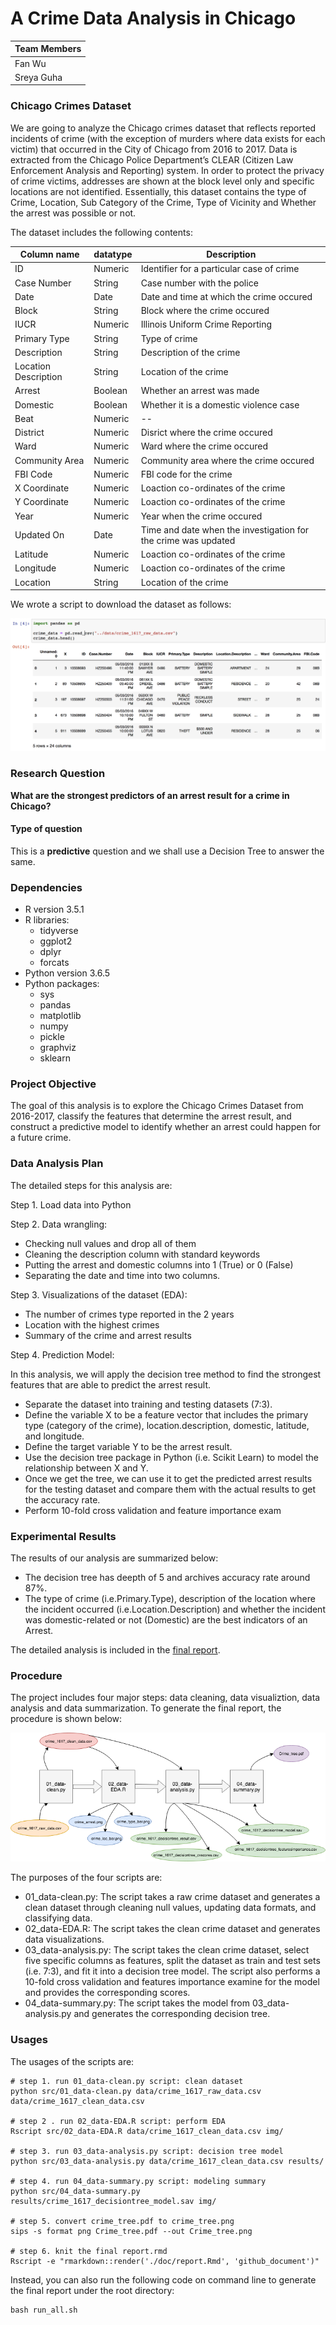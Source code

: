 # A Crime Data Analysis in Chicago

| **Team Members** |
| -- |
| Fan Wu |
| Sreya Guha |


### Chicago Crimes Dataset
We are going to analyze the Chicago crimes dataset that reflects reported incidents of crime (with the exception of murders where data exists for each victim) that occurred in the City of Chicago from 2016 to 2017. Data is extracted from the Chicago Police Department’s CLEAR (Citizen Law Enforcement Analysis and Reporting) system. In order to protect the privacy of crime victims, addresses are shown at the block level only and specific locations are not identified.
Essentially, this dataset contains the type of Crime, Location, Sub Category of the Crime, Type of Vicinity and Whether the arrest was possible or not.

The dataset includes the following contents:

| Column name | datatype | Description |
| --- | -- | -- |
| ID | Numeric | Identifier for a particular case of crime |
| Case Number | String | Case number with the police | 
| Date | Date | Date and time at which the crime occured | 
| Block | String | Block where the crime occured | 
| IUCR | Numeric | Illinois Uniform Crime Reporting |
| Primary Type | String | Type of crime |
| Description | String | Description of the crime |
| Location Description | String | Location of the crime |
| Arrest | Boolean | Whether an arrest was made | 
| Domestic | Boolean | Whether it is a domestic violence case | 
| Beat | Numeric | -- | 
| District | Numeric | Disrict where the crime occured | 
| Ward | Numeric | Ward where the crime occured | 
| Community Area | Numeric | Community area where the crime occured |
| FBI Code | Numeric | FBI code for the crime |
| X Coordinate | Numeric | Loaction co-ordinates of the crime |
| Y Coordinate | Numeric | Loaction co-ordinates of the crime |
| Year | Numeric | Year when the crime occured | 
| Updated On | Date | Time and date when the investigation for the crime was updated | 
| Latitude | Numeric | Loaction co-ordinates of the crime | 
| Longitude | Numeric | Loaction co-ordinates of the crime |
| Location | String | Location of the crime |


We wrote a script to download the dataset as follows:

![image](https://github.com/UBC-MDS/DSCI522_sreya_fwu/blob/master/img/screenshot_data_load.png)


### Research Question

**What are the strongest predictors of an arrest result for a crime in Chicago?**

#### Type of question

This is a **predictive** question and we shall use a Decision Tree to answer the same.

### Dependencies
* R version 3.5.1
* R libraries:
    + tidyverse
    + ggplot2
    + dplyr
    + forcats
* Python version 3.6.5
* Python packages:
    + sys
    + pandas
    + matplotlib
    + numpy
    + pickle
    + graphviz
    + sklearn

### Project Objective
The goal of this analysis is to explore the Chicago Crimes Dataset from 2016-2017, classify the features that determine the arrest result, and construct a predictive model to identify whether an arrest could happen for a future crime.

### Data Analysis Plan
The detailed steps for this analysis are:

Step 1. Load data into Python

Step 2. Data wrangling:

- Checking null values and drop all of them
- Cleaning the description column with standard keywords
- Putting the arrest and domestic columns into 1 (True) or 0 (False)
- Separating the date and time into two columns.

Step 3. Visualizations of the dataset (EDA):

- The number of crimes type reported in the 2 years
- Location with the highest crimes
- Summary of the crime and arrest results

Step 4. Prediction Model: 

In this analysis, we will apply the decision tree method to find the strongest features that are able to predict the arrest result.

- Separate the dataset into training and testing datasets (7:3).
- Define the variable X to be a feature vector that includes the primary type (category of the crime), location.description, domestic, latitude, and longitude.
- Define the target variable Y to be the arrest result. 
- Use the decision tree package in Python (i.e. Scikit Learn) to model the relationship between X and Y. 
- Once we get the tree, we can use it to get the predicted arrest results for the testing dataset and compare them with the actual results to get the accuracy rate.
- Perform 10-fold cross validation and feature importance exam

### Experimental Results

The results of our analysis are summarized below:

- The decision tree has deepth of 5 and archives accuracy rate around 87%.
- The type of crime (i.e.Primary.Type), description of the location where the incident occurred (i.e.Location.Description) and whether the incident was domestic-related or not (Domestic) are the best indicators of an Arrest.

The detailed analysis is included in the [final report](https://github.com/UBC-MDS/DSCI522_sreya_fwu/blob/master/doc/report.md).

### Procedure
The project includes four major steps: data cleaning, data visualiztion, data analysis and data summarization. To generate the final report, the procedure is shown below:

![image](https://github.com/UBC-MDS/DSCI522_sreya_fwu/blob/master/img/project_flow_chart.png)

The purposes of the four scripts are:
- 01_data-clean.py: The script takes a raw crime dataset and generates a clean dataset through cleaning null values, updating data formats, and classifying data.
- 02_data-EDA.R: The script takes the clean crime dataset and generates data visualizations.
- 03_data-analysis.py: The script takes the clean crime dataset, select five specific columns as features, split the dataset as train and test sets (i.e. 7:3), and fit it into a decision tree model. The script also performs a 10-fold cross validation and features importance examine for the model and provides the corresponding scores.
- 04_data-summary.py: The script takes the model from 03_data-analysis.py and generates the corresponding decision tree.

### Usages
The usages of the scripts are:
```
# step 1. run 01_data-clean.py script: clean dataset
python src/01_data-clean.py data/crime_1617_raw_data.csv data/crime_1617_clean_data.csv

# step 2 . run 02_data-EDA.R script: perform EDA
Rscript src/02_data-EDA.R data/crime_1617_clean_data.csv img/

# step 3. run 03_data-analysis.py script: decision tree model
python src/03_data-analysis.py data/crime_1617_clean_data.csv results/

# step 4. run 04_data-summary.py script: modeling summary
python src/04_data-summary.py results/crime_1617_decisiontree_model.sav img/

# step 5. convert crime_tree.pdf to crime_tree.png
sips -s format png Crime_tree.pdf --out Crime_tree.png

# step 6. knit the final report.rmd
Rscript -e "rmarkdown::render('./doc/report.Rmd', 'github_document')"

```
Instead, you can also run the following code on command line to generate the final report under the root directory:

```
bash run_all.sh

```